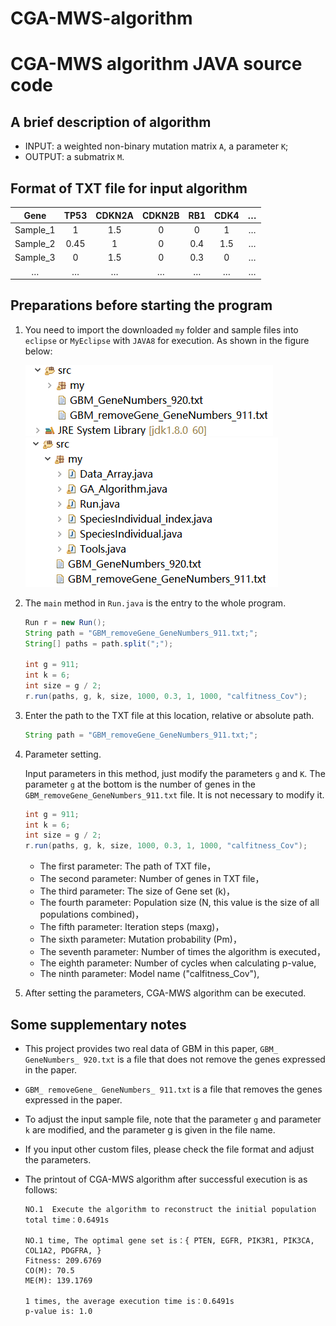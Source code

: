 # CGA-MWS-algorithm

# CGA-MWS algorithm JAVA source code

## A brief description of algorithm

* INPUT: a weighted non-binary mutation matrix `A`, a parameter `K`;
* OUTPUT: a submatrix `M`.

## Format of TXT file for input algorithm

| Gene | TP53 | CDKN2A | CDKN2B| RB1 | CDK4| … |
| :--: | :--: | :--: | :--: | :--: | :--: | :--: |
| Sample_1 | 1 | 1.5 | 0 | 0 | 1 | … |
| Sample_2 | 0.45 | 1 | 0 | 0.4 | 1.5 | … |
| Sample_3 | 0 | 1.5 | 0 | 0.3 | 0 | … |
| … | … | … | … | … | … | … |

## Preparations before starting the program

1. You need to import the downloaded `my` folder and sample files into `eclipse` or `MyEclipse` with `JAVA8` for execution. As shown in the figure below:</br>

   ![image](Resource_storage_display-1.png)
   ![image](Resource_storage_display-2.png)
   
2. The `main` method in `Run.java` is the entry to the whole program.
   ```Java
   Run r = new Run();
   String path = "GBM_removeGene_GeneNumbers_911.txt;";
   String[] paths = path.split(";");
   
   int g = 911;
   int k = 6;
   int size = g / 2;
   r.run(paths, g, k, size, 1000, 0.3, 1, 1000, "calfitness_Cov");
   ```

3. Enter the path to the TXT file at this location, relative or absolute path.
   ```Java
   String path = "GBM_removeGene_GeneNumbers_911.txt;";
   ```
   
4. Parameter setting.

   Input parameters in this method, just modify the parameters `g` and `K`.
   The parameter `g` at the bottom is the number of genes in the `GBM_removeGene_GeneNumbers_911.txt` file. It is not necessary to modify it.
   ```Java
   int g = 911;
   int k = 6;
   int size = g / 2;
   r.run(paths, g, k, size, 1000, 0.3, 1, 1000, "calfitness_Cov");
   ``` 
   * The first   parameter:  The path of TXT file，
   * The second  parameter:  Number of genes in TXT file，
   * The third   parameter:  The size of Gene set (k)，
   * The fourth  parameter:  Population size (N, this value is the size of all populations combined)，
   * The fifth   parameter:  Iteration steps (maxg)，
   * The sixth   parameter:  Mutation probability (Pm)，
   * The seventh parameter:  Number of times the algorithm is executed，
   * The eighth  parameter:  Number of cycles when calculating p-value,
   * The ninth   parameter:  Model name ("calfitness_Cov"),

5. After setting the parameters, CGA-MWS algorithm can be executed.

## Some supplementary notes

* This project provides two real data of GBM in this paper, `GBM_ GeneNumbers_ 920.txt` is a file that does not remove the genes expressed in the paper.
* `GBM_ removeGene_ GeneNumbers_ 911.txt` is a file that removes the genes expressed in the paper.
* To adjust the input sample file, note that the parameter `g` and parameter `k` are modified, and the parameter g is given in the file name.
* If you input other custom files, please check the file format and adjust the parameters.
* The printout of CGA-MWS algorithm after successful execution is as follows:

      NO.1  Execute the algorithm to reconstruct the initial population
      total time：0.6491s

      NO.1 time, The optimal gene set is：{ PTEN, EGFR, PIK3R1, PIK3CA, COL1A2, PDGFRA, }
      Fitness: 209.6769
      CO(M): 70.5
      ME(M): 139.1769

      1 times, the average execution time is：0.6491s
      p-value is: 1.0

